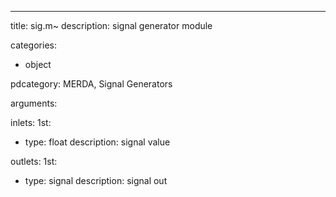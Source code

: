 ---
title: sig.m~
description: signal generator module

categories:
 - object

pdcategory: MERDA, Signal Generators

arguments:

inlets:
  1st:
  - type: float
    description: signal value

outlets:
  1st:
  - type: signal
    description: signal out
